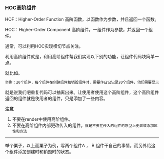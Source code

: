 ### HOC高阶组件

HOF：Higher-Order Function 高阶函数，以函数作为参数，并且返回一个函数。

HOC：Higher-Order Component 高阶组件，一组件作为参数，并返回一个组件。

通常，可以利用HOC实现横切节点关注。

利用高阶组件就是，利用高阶组件帮我们实现以下别的功能，让组件代码块简单一点。

就比如。
```js
举例：20个组件，每个组件在创建组件和销毁组件时，需要作日记记录20个组件，他们需要显示一些内容，得到的数据结构完全一致。
```

就是说我们吧重复代码可以抽离出来。让使用者使用这个高阶组件，这个高阶组件返回的组件就是使用者的组件，只是添加了一些内容。

**注意**

1. 不要在render中使用高阶组件。
2. 不要在高阶组件内部更改传入的组件。`就是不要在传入的组件的原型上更改或添加属性和方法`



-----------------------------------------------------------

举个栗子，以上面栗子为例，写两个组件A ， B 组件干自己的事情，而另外给这个组件添加创建时和销毁时的状态。
